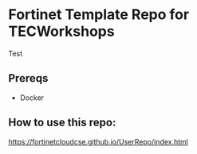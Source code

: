 # Fortinet Template Repo for TECWorkshops

Test

## Prereqs
  - Docker
 
## How to use this repo:
https://fortinetcloudcse.github.io/UserRepo/index.html
